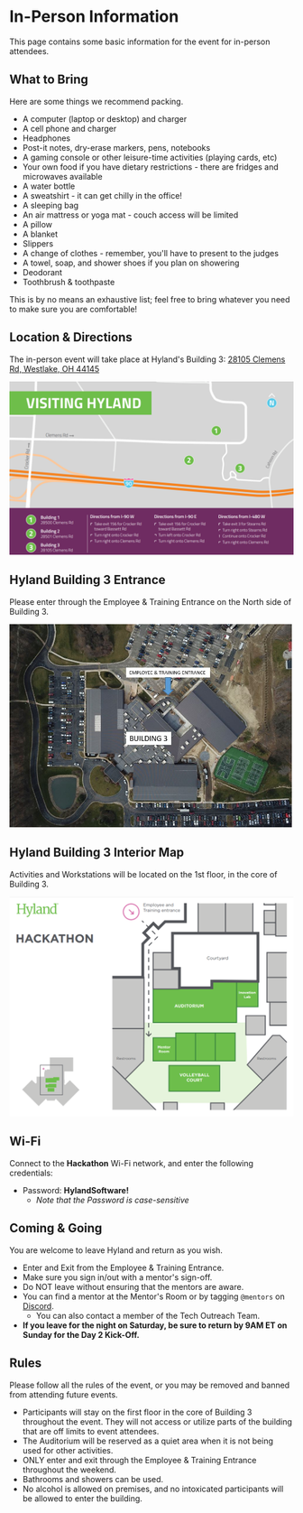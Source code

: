 # In-Person Information
This page contains some basic information for the event for in-person attendees.

## What to Bring
Here are some things we recommend packing.

- A computer (laptop or desktop) and charger
- A cell phone and charger
- Headphones
- Post-it notes, dry-erase markers, pens, notebooks
- A gaming console or other leisure-time activities (playing cards, etc)
- Your own food if you have dietary restrictions - there are fridges and microwaves available
- A water bottle
- A sweatshirt - it can get chilly in the office!
- A sleeping bag
- An air mattress or yoga mat - couch access will be limited
- A pillow
- A blanket
- Slippers
- A change of clothes - remember, you'll have to present to the judges
- A towel, soap, and shower shoes if you plan on showering
- Deodorant
- Toothbrush & toothpaste

This is by no means an exhaustive list; feel free to bring whatever you need to make sure you are comfortable!

## Location & Directions
The in-person event will take place at Hyland's Building 3: [28105 Clemens Rd, Westlake, OH 44145](https://goo.gl/maps/FgcuhNcyzFZZTqWd8)

![](VisitingHyland.png)

## Hyland Building 3 Entrance
Please enter through the Employee & Training Entrance on the North side of Building 3.

![](HylandBuilding3Entrance.png)

## Hyland Building 3 Interior Map
Activities and Workstations will be located on the 1st floor, in the core of Building 3.

![](HackathonMap.png)

## Wi-Fi
Connect to the **Hackathon** Wi-Fi network, and enter the following credentials:

- Password: **HylandSoftware!**
  - _Note that the Password is case-sensitive_

## Coming & Going
You are welcome to leave Hyland and return as you wish.

- Enter and Exit from the Employee & Training Entrance.
- Make sure you sign in/out with a mentor's sign-off.
- Do NOT leave without ensuring that the mentors are aware.
- You can find a mentor at the Mentor's Room or by tagging `@mentors` on [Discord](DiscordInformation.md).
  - You can also contact a member of the Tech Outreach Team.
- **If you leave for the night on Saturday, be sure to return by 9AM ET on Sunday for the Day 2 Kick-Off.**

## Rules
Please follow all the rules of the event, or you may be removed and banned from attending future events.

- Participants will stay on the first floor in the core of Building 3 throughout the event. They will not access or utilize parts of the building that are off limits to event attendees.
- The Auditorium will be reserved as a quiet area when it is not being used for other activities.
- ONLY enter and exit through the Employee & Training Entrance throughout the weekend.
- Bathrooms and showers can be used.
- No alcohol is allowed on premises, and no intoxicated participants will be allowed to enter the building.